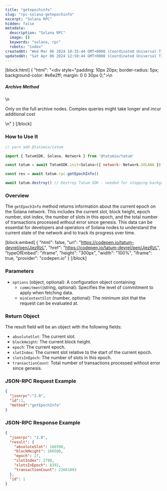 ```yaml
---
title: "getepochinfo"
slug: "rpc-solana-getepochinfo"
excerpt: "Solana RPC"
hidden: false
metadata: 
  description: "Solana RPC"
  image: []
  keywords: "solana, rpc"
  robots: "index"
createdAt: "Wed Mar 06 2024 10:35:44 GMT+0000 (Coordinated Universal Time)"
updatedAt: "Sat Apr 06 2024 12:59:44 GMT+0000 (Coordinated Universal Time)"
---
```

[block:html]
{
  "html": "<div style=\"padding: 10px 20px; border-radius: 5px; background-color: #e6e2ff; margin: 0 0 30px 0;\">\n  <h5>Archive Method</h5>\n  <p>Only on the full archive nodes. Complex queries might take longer and incur additional cost</p>\n</div>"
}
[/block]


### How to Use It



```javascript
// yarn add @tatumio/tatum

import { TatumSDK, Solana, Network } from '@tatumio/tatum'

const tatum = await TatumSDK.init<Solana>({ network: Network.SOLANA })

const res = await tatum.rpc.getEpochInfo()

await tatum.destroy() // Destroy Tatum SDK - needed for stopping background jobs
```



### Overview

The `getEpochInfo` method returns information about the current epoch on the Solana network. This includes the current slot, block height, epoch number, slot index, the number of slots in this epoch, and the total number of transactions processed without error since genesis. This data can be essential for developers and operators of Solana nodes to understand the current state of the network and to track its progress over time.

[block:embed]
{
  "html": false,
  "url": "https://codepen.io/tatum-devrel/pen/JjezRzL",
  "href": "https://codepen.io/tatum-devrel/pen/JjezRzL",
  "typeOfEmbed": "iframe",
  "height": "300px",
  "width": "100%",
  "iframe": true,
  "provider": "codepen.io"
}
[/block]

### Parameters

- `options` (object, optional): A configuration object containing:
  - `commitment`(string, optional): Specifies the level of commitment to apply when fetching data.
  - `minContextSlot` (number, optional): The minimum slot that the request can be evaluated at.

### Return Object

The result field will be an object with the following fields:

- `absoluteSlot`: The current slot.
- `blockHeight`: The current block height.
- `epoch`: The current epoch.
- `slotIndex`: The current slot relative to the start of the current epoch.
- `slotsInEpoch`: The number of slots in this epoch.
- `transactionCount`: Total number of transactions processed without error since genesis.

### JSON-RPC Request Example

```json
{
  "jsonrpc":"2.0",
  "id":1, 
  "method":"getEpochInfo"
}
```

### JSON-RPC Response Example

```json
{
  "jsonrpc": "2.0",
  "result": {
    "absoluteSlot": 166598,
    "blockHeight": 166500,
    "epoch": 27,
    "slotIndex": 2790,
    "slotsInEpoch": 8192,
    "transactionCount": 22661093
  },
  "id": 1
}
```
